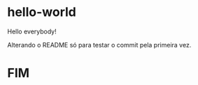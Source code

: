 # hello-world
Hello everybody!

Alterando o README só para testar o commit pela primeira vez. 

# FIM
